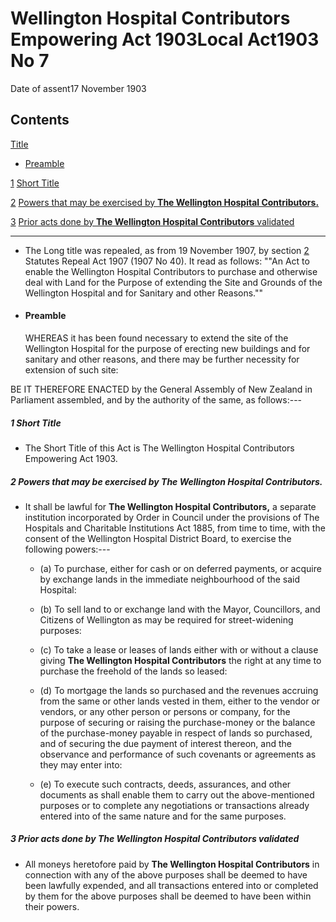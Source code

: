 # Wellington Hospital Contributors Empowering Act 1903Local Act1903 No 7

Date of assent17 November 1903

## Contents

[Title][0]
    
*   [Preamble][1]

[1][2] [Short Title][2]

[2][3] [Powers that may be exercised by **The Wellington Hospital Contributors.**][3]

[3][4] [Prior acts done by **The Wellington Hospital Contributors** validated][4]

---

*   The Long title was repealed, as from 19 November 1907, by section [2][5] Statutes Repeal Act 1907 (1907 No 40). It read as follows: ""An Act to enable the Wellington Hospital Contributors to purchase and otherwise deal with Land for the Purpose of extending the Site and Grounds of the Wellington Hospital and for Sanitary and other Reasons.""

*   #### Preamble
    
    WHEREAS it has been found necessary to extend the site of the Wellington Hospital for the purpose of erecting new buildings and for sanitary and other reasons, and there may be further necessity for extension of such site:

BE IT THEREFORE ENACTED by the General Assembly of New Zealand in Parliament assembled, and by the authority of the same, as follows:---

##### 1 Short Title
    
*   The Short Title of this Act is The Wellington Hospital Contributors Empowering Act 1903\.

##### 2 Powers that may be exercised by **The Wellington Hospital Contributors.**
    
*   It shall be lawful for **The Wellington Hospital Contributors,** a separate institution incorporated by Order in Council under the provisions of The Hospitals and Charitable Institutions Act 1885, from time to time, with the consent of the Wellington Hospital District Board, to exercise the following powers:---
        
    *   (a) To purchase, either for cash or on deferred payments, or acquire by exchange lands in the immediate neighbourhood of the said Hospital:
    
    *   (b) To sell land to or exchange land with the Mayor, Councillors, and Citizens of Wellington as may be required for street-widening purposes:
    
    *   (c) To take a lease or leases of lands either with or without a clause giving **The Wellington Hospital Contributors** the right at any time to purchase the freehold of the lands so leased:
    
    *   (d) To mortgage the lands so purchased and the revenues accruing from the same or other lands vested in them, either to the vendor or vendors, or any other person or persons or company, for the purpose of securing or raising the purchase-money or the balance of the purchase-money payable in respect of lands so purchased, and of securing the due payment of interest thereon, and the observance and performance of such covenants or agreements as they may enter into:
    
    *   (e) To execute such contracts, deeds, assurances, and other documents as shall enable them to carry out the above-mentioned purposes or to complete any negotiations or transactions already entered into of the same nature and for the same purposes.
    
    

##### 3 Prior acts done by **The Wellington Hospital Contributors** validated
    
*   All moneys heretofore paid by **The Wellington Hospital Contributors** in connection with any of the above purposes shall be deemed to have been lawfully expended, and all transactions entered into or completed by them for the above purposes shall be deemed to have been within their powers.



[0]: http://www.legislation.govt.nz/act/local/1903/0007/latest/whole.html#DLM28603
[1]: http://www.legislation.govt.nz/act/local/1903/0007/latest/whole.html#DLM28605
[2]: http://www.legislation.govt.nz/act/local/1903/0007/latest/whole.html#DLM28608
[3]: http://www.legislation.govt.nz/act/local/1903/0007/latest/whole.html#DLM28609
[4]: http://www.legislation.govt.nz/act/local/1903/0007/latest/whole.html#DLM28610
[5]: http://www.legislation.govt.nz/act/local/1903/0007/latest/link.aspx?id=DLM136296
